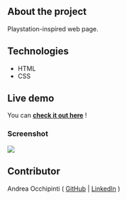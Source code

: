 ## About the project
Playstation-inspired web page.

## Technologies 
- HTML
- CSS

## Live demo
You can **[check it out here](https://painteyes.github.io/html-css-playstation)** !

### Screenshot
<img src="https://i.postimg.cc/q7KCxXC7/1646765864185.jpg"/>

## Contributor
Andrea Occhipinti ( [GitHub](https://github.com/painteyes) | [LinkedIn](https://www.linkedin.com/in/occhipinti) )

